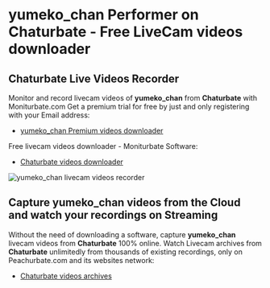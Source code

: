 # yumeko_chan Performer on Chaturbate - Free LiveCam videos downloader

## Chaturbate Live Videos Recorder

Monitor and record livecam videos of **yumeko_chan** from **Chaturbate** with Moniturbate.com
Get a premium trial for free by just and only registering with your Email address:
* [yumeko_chan Premium videos downloader](https://moniturbate.com/request-demo-licence-key.html)

Free livecam videos downloader - Moniturbate Software:
* [Chaturbate videos downloader](https://moniturbate.com/moniturbate-download-software.html)

![yumeko_chan livecam videos recorder](https://peachurnet.com/templates/moniturbate-software.png)


## Capture yumeko_chan videos from the Cloud and watch your recordings on Streaming

Without the need of downloading a software, capture **yumeko_chan** livecam videos from **Chaturbate** 100% online.
Watch Livecam archives from **Chaturbate** unlimitedly from thousands of existing recordings, only on Peachurbate.com and its websites network:
* [Chaturbate videos archives](https://peachurnet.com/)